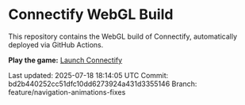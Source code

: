 # Connectify WebGL Build

This repository contains the WebGL build of Connectify, automatically deployed via GitHub Actions.

**Play the game:** [Launch Connectify](https://valsergeysp.github.io/MatrixWEBGL/)

Last updated: 2025-07-18 18:14:05 UTC
Commit: bd2b440252cc51dfc10dd6273924a431d3355146
Branch: feature/navigation-animations-fixes
